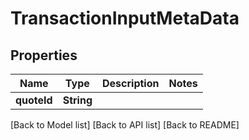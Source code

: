# TransactionInputMetaData

## Properties

| Name        | Type       | Description | Notes |
| ----------- | ---------- | ----------- | ----- |
| **quoteId** | **String** |             |       |

\[Back to Model list] \[Back to API list] \[Back to README]
